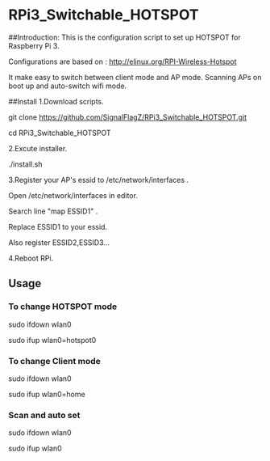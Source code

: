 # RPi3_Switchable_HOTSPOT

##Introduction:
This is the configuration script to set up HOTSPOT for Raspberry Pi 3.

Configurations are based on : http://elinux.org/RPI-Wireless-Hotspot

It make easy to switch between client mode and AP mode. Scanning APs on boot up and auto-switch wifi mode.

##Install
1.Download scripts.

git clone https://github.com/SignalFlagZ/RPi3_Switchable_HOTSPOT.git

cd RPi3_Switchable_HOTSPOT

2.Excute installer.

./install.sh

3.Register your AP's essid to /etc/network/interfaces .

Open /etc/network/interfaces in editor.

Search line "map ESSID1" .

Replace ESSID1 to your essid.

Also register ESSID2,ESSID3...

4.Reboot RPi.

## Usage
### To change HOTSPOT mode
sudo ifdown wlan0

sudo ifup wlan0=hotspot0
### To change Client mode
sudo ifdown wlan0

sudo ifup wlan0=home
### Scan and auto set
sudo ifdown wlan0

sudo ifup wlan0
